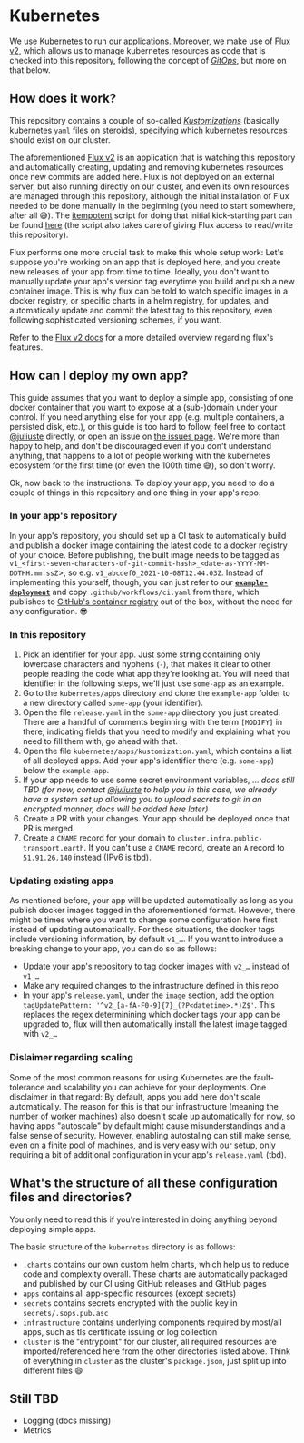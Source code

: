 # Kubernetes

We use [Kubernetes](https://en.wikipedia.org/wiki/Kubernetes) to run our applications. Moreover, we make use of [Flux v2](https://fluxcd.io/), which allows us to manage kubernetes resources as code that is checked into this repository, following the concept of *[GitOps](https://www.redhat.com/en/topics/devops/what-is-gitops)*, but more on that below.

## How does it work?

This repository contains a couple of so-called [_Kustomizations_](https://kustomize.io/) (basically kubernetes `yaml` files on steroids), specifying which kubernetes resources should exist on our cluster.

The aforementioned [Flux v2](https://fluxcd.io/) is an application that is watching this repository and automatically creating, updating and removing kubernetes resources once new commits are added here. Flux is not deployed on an external server, but also running directly on our cluster, and even its own resources are managed through this repository, although  the initial installation of Flux needed to be done manually in the beginning (you need to start somewhere, after all 😅). The [itempotent](https://en.wikipedia.org/wiki/Idempotence) script for doing that initial kick-starting part can be found [here](./bootstrap-flux.sh) (the script also takes care of giving Flux access to read/write this repository).

Flux performs one more crucial task to make this whole setup work: Let's suppose you're working on an app that is deployed here, and you create new releases of your app from time to time. Ideally, you don't want to manually update your app's version tag everytime you build and push a new container image. This is why flux can be told to watch specific images in a docker registry, or specific charts in a helm registry, for updates, and automatically update and commit the latest tag to this repository, even following sophisticated versioning schemes, if you want.

Refer to the [Flux v2 docs](https://fluxcd.io/docs/) for a more detailed overview regarding flux's features.

## How can I deploy my own app?

This guide assumes that you want to deploy a simple app, consisting of one docker container that you want to expose at a (sub-)domain under your control. If you need anything else for your app (e.g. multiple containers, a persisted disk, etc.), or this guide is too hard to follow, feel free to contact [@juliuste](https://github.com/juliuste) directly, or open an issue on [the issues page](https://github.com/public-transport/infrastructure/issues). We're more than happy to help, and don't be discouraged even if you don't understand anything, that happens to a lot of people working with the kubernetes ecosystem for the first time (or even the 100th time 😅), so don't worry.

Ok, now back to the instructions. To deploy your app, you need to do a couple of things in this repository and one thing in your app's repo.

### In your app's repository

In your app's repository, you should set up a CI task to automatically build and publish a docker image containing the latest code to a docker registry of your choice. Before publishing, the built image needs to be tagged as `v1_<first-seven-characters-of-git-commit-hash>_<date-as-YYYY-MM-DDTHH.mm.ssZ`>, so e.g. `v1_abcdef0_2021-10-08T12.44.03Z`. Instead of implementing this yourself, though, you can just refer to our **[`example-deployment`](https://github.com/public-transport/example-deployment)** and copy `.github/workflows/ci.yaml` from there, which publishes to [GitHub's container registry](https://ghcr.io) out of the box, without the need for any configuration. 😎

### In this repository

1. Pick an identifier for your app. Just some string containing only lowercase characters and hyphens (`-`), that makes it clear to other people reading the code what app they're looking at. You will need that identifier in the following steps, we'll just use `some-app` as an example.
2. Go to the `kubernetes/apps` directory and clone the `example-app` folder to a new directory called `some-app` (your identifier).
3. Open the file `release.yaml` in the `some-app` directory you just created. There are a handful of comments beginning with the term `[MODIFY]` in there, indicating fields that you need to modify and explaining what you need to fill them with, go ahead with that.
4. Open the file `kubernetes/apps/kustomization.yaml`, which contains a list of all deployed apps. Add your app's identifier there (e.g. `some-app`) below the `example-app`.
5. If your app needs to use some secret environment variables, … *docs still TBD (for now, contact [@juliuste](https://github.com/juliuste) to help you in this case, we already have a system set up allowing you to upload secrets to git in an encrypted manner, docs will be added here later)*
6. Create a PR with your changes. Your app should be deployed once that PR is merged.
7. Create a `CNAME` record for your domain to `cluster.infra.public-transport.earth`. If you can't use a `CNAME` record, create an `A` record to `51.91.26.140` instead (IPv6 is tbd).

### Updating existing apps

As mentioned before, your app will be updated automatically as long as you publish docker images tagged in the aforementioned format. However, there might be times where you want to change some configuration here first instead of updating automatically. For these situations, the docker tags include versioning information, by default `v1_…`. If you want to introduce a breaking change to your app, you can do so as follows:

- Update your app's repository to tag docker images with `v2_…` instead of `v1_…`
- Make any required changes to the infrastructure defined in this repo
- In your app's `release.yaml`, under the `image` section, add the option `tagUpdatePattern: '^v2_[a-fA-F0-9]{7}_(?P<datetime>.*)Z$'`. This replaces the regex determinining which docker tags your app can be upgraded to, flux will then automatically install the latest image tagged with `v2_…`

### Dislaimer regarding scaling

Some of the most common reasons for using Kubernetes are the fault-tolerance and scalability you can achieve for your deployments. One disclaimer in that regard: By default, apps you add here don't scale automatically. The reason for this is that our infrastructure (meaning the number of worker machines) also doesn't scale up automatically for now, so having apps "autoscale" by default might cause misunderstandings and a false sense of security. However, enabling autostaling can still make sense, even on a finite pool of machines, and is very easy with our setup, only requiring a bit of additional configuration in your app's `release.yaml` (tbd).

## What's the structure of all these configuration files and directories?

You only need to read this if you're interested in doing anything beyond deploying simple apps.

The basic structure of the `kubernetes` directory is as follows:

- `.charts` contains our own custom helm charts, which help us to reduce code and complexity overall. These charts are automatically packaged and published by our CI using GitHub releases and GitHub pages
- `apps` contains all app-specific resources (except secrets)
- `secrets` contains secrets encrypted with the public key in `secrets/.sops.pub.asc`
- `infrastructure` contains underlying components required by most/all apps, such as tls certificate issuing or log collection
- `cluster` is the "entrypoint" for our cluster, all required resources are imported/referenced here from the other directories listed above. Think of everything in `cluster` as the cluster's `package.json`, just split up into different files :smile:

## Still TBD

- Logging (docs missing)
- Metrics
